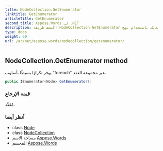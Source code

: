 ```yaml
---
title: NodeCollection.GetEnumerator
linktitle: GetEnumerator
articleTitle: GetEnumerator
second_title: Aspose.Words لـ .NET
description: اكتشف طريقة NodeCollection GetEnumerator للتكرار السهل والفعال عبر مجموعات العقد لديك باستخدام نهج foreach البسيط.
type: docs
weight: 60
url: /ar/net/aspose.words/nodecollection/getenumerator/
---
```

## NodeCollection.GetEnumerator method

يوفر تكرارًا بسيطًا بأسلوب "foreach" عبر مجموعة العقد.

```csharp
public IEnumerator<Node> GetEnumerator()
```

### قيمة الإرجاع

مُعَدِّد.

### أنظر أيضا

* class [Node](../../node/)
* class [NodeCollection](../)
* مساحة الاسم [Aspose.Words](../../../aspose.words/)
* المجسم [Aspose.Words](../../../)
